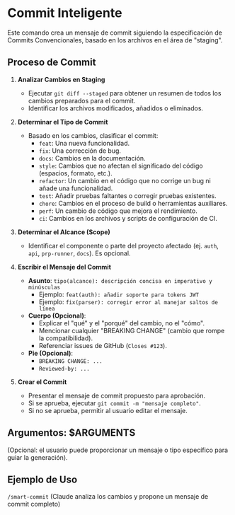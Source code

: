 # Commit Inteligente

Este comando crea un mensaje de commit siguiendo la especificación de Commits Convencionales, basado en los archivos en el área de "staging".

## Proceso de Commit

1.  **Analizar Cambios en Staging**
    -   Ejecutar `git diff --staged` para obtener un resumen de todos los cambios preparados para el commit.
    -   Identificar los archivos modificados, añadidos o eliminados.

2.  **Determinar el Tipo de Commit**
    -   Basado en los cambios, clasificar el commit:
        -   `feat`: Una nueva funcionalidad.
        -   `fix`: Una corrección de bug.
        -   `docs`: Cambios en la documentación.
        -   `style`: Cambios que no afectan el significado del código (espacios, formato, etc.).
        -   `refactor`: Un cambio en el código que no corrige un bug ni añade una funcionalidad.
        -   `test`: Añadir pruebas faltantes o corregir pruebas existentes.
        -   `chore`: Cambios en el proceso de build o herramientas auxiliares.
        -   `perf`: Un cambio de código que mejora el rendimiento.
        -   `ci`: Cambios en los archivos y scripts de configuración de CI.

3.  **Determinar el Alcance (Scope)**
    -   Identificar el componente o parte del proyecto afectado (ej. `auth`, `api`, `prp-runner`, `docs`). Es opcional.

4.  **Escribir el Mensaje del Commit**
    -   **Asunto**: `tipo(alcance): descripción concisa en imperativo y minúsculas`
        -   Ejemplo: `feat(auth): añadir soporte para tokens JWT`
        -   Ejemplo: `fix(parser): corregir error al manejar saltos de línea`
    -   **Cuerpo (Opcional)**:
        -   Explicar el "qué" y el "porqué" del cambio, no el "cómo".
        -   Mencionar cualquier "BREAKING CHANGE" (cambio que rompe la compatibilidad).
        -   Referenciar issues de GitHub (`Closes #123`).
    -   **Pie (Opcional)**:
        -   `BREAKING CHANGE: ...`
        -   `Reviewed-by: ...`

5.  **Crear el Commit**
    -   Presentar el mensaje de commit propuesto para aprobación.
    -   Si se aprueba, ejecutar `git commit -m "mensaje completo"`.
    -   Si no se aprueba, permitir al usuario editar el mensaje.

## Argumentos: $ARGUMENTS
(Opcional: el usuario puede proporcionar un mensaje o tipo específico para guiar la generación).

## Ejemplo de Uso
`/smart-commit`
(Claude analiza los cambios y propone un mensaje de commit completo)